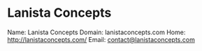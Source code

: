 
# Lanista Concepts

Name: Lanista Concepts
Domain: lanistaconcepts.com
Home: http://lanistaconcepts.com/
Email: contact@lanistaconcepts.com
